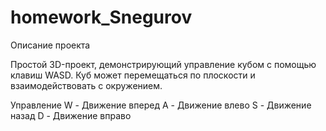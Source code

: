 # homework_Snegurov
Описание проекта

Простой 3D-проект, демонстрирующий управление кубом с помощью клавиш WASD. Куб может перемещаться по плоскости и взаимодействовать с окружением.

Управление
W	- Движение вперед
A - Движение влево
S	- Движение назад
D	- Движение вправо


